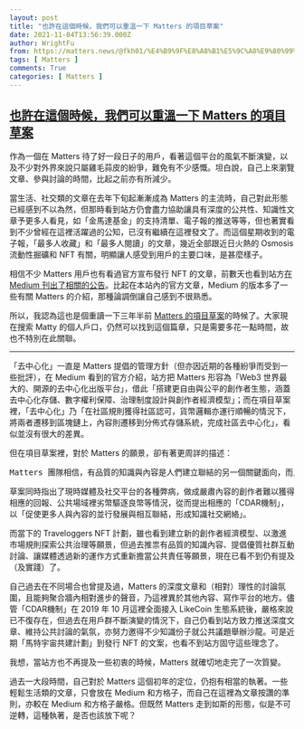 ```yaml
---
layout: post
title: "也許在這個時候，我們可以重溫一下 Matters 的項目草案"
date: 2021-11-04T13:56:39.000Z
author: WrightFu
from: https://matters.news/@fkh01/%E4%B9%9F%E8%A8%B1%E5%9C%A8%E9%80%99%E5%80%8B%E6%99%82%E5%80%99-%E6%88%91%E5%80%91%E5%8F%AF%E4%BB%A5%E9%87%8D%E6%BA%AB%E4%B8%80%E4%B8%8B-matters-%E7%9A%84%E9%A0%85%E7%9B%AE%E8%8D%89%E6%A1%88-bafyreibe5xpahszkntjyhredyz5f33eiarpirefctzalgsbe4q2bbxiol4
tags: [ Matters ]
comments: True
categories: [ Matters ]
---
```

<!--1636034199000-->
[也許在這個時候，我們可以重溫一下 Matters 的項目草案](https://matters.news/@fkh01/%E4%B9%9F%E8%A8%B1%E5%9C%A8%E9%80%99%E5%80%8B%E6%99%82%E5%80%99-%E6%88%91%E5%80%91%E5%8F%AF%E4%BB%A5%E9%87%8D%E6%BA%AB%E4%B8%80%E4%B8%8B-matters-%E7%9A%84%E9%A0%85%E7%9B%AE%E8%8D%89%E6%A1%88-bafyreibe5xpahszkntjyhredyz5f33eiarpirefctzalgsbe4q2bbxiol4)
------

<div>
<p>作為一個在 Matters 待了好一段日子的用戶，看著這個平台的風氣不斷演變，以及不少對外界來說只屬雞毛蒜皮的紛爭，難免有不少感慨。坦白說，自己上來瀏覽文章、參與討論的時間，比起之前亦有所減少。</p><p>當生活、社交類的文章在去年下旬起漸漸成為 Matters 的主流時，自己對此形態已經感到不以為然，但那時看到站方仍會盡力協助讓具有深度的公共性、知識性文章予更多人看見，如「金馬達基金」的支持清單、電子報的推送等等，但也著實看到不少曾經在這裡活躍過的公知，已沒有繼續在這裡發文了。而這個星期收到的電子報，「最多人收藏」和「最多人閱讀」的文章，幾近全部跟近日火熱的 Osmosis 流動性掘礦和 NFT 有關，明顯讓人感受到用戶的主要口味，是甚麼樣子。</p><p>相信不少 Matters 用戶也有看過官方宣布發行 NFT 的文章，前數天也看到站方<a href="https://matterslab.medium.com/web3-%E6%9C%80%E5%A4%A7%E5%87%BA%E7%89%88%E5%B9%B3%E5%8F%B0-matters-lab-%E5%B0%87%E7%99%BC%E8%A1%8C-1500-%E5%80%8B%E5%8F%AF%E4%BA%92%E5%8B%95-%E5%8F%AF%E6%8B%93%E5%B1%95%E7%9A%84%E7%A4%BE%E4%BA%A4%E5%85%B1%E5%89%B5%E5%9E%8B-nft-1156f856bd90" target="_blank">在 Medium 刊出了相關的公告</a>。比起在本站內的官方文章，Medium 的版本多了一些有關 Matters 的介紹，那種論調倒讓自己感到不很熟悉。</p><p>所以，我認為這也是個重讀一下三年半前 <a href="https://matters.news/@hi176/matters-%E9%A0%85%E7%9B%AE%E8%8D%89%E6%A1%88-%E9%87%8D%E5%A1%91%E5%85%A7%E5%AE%B9%E5%83%B9%E5%80%BC%E9%8F%88-zdpuAkjHpJhEWmf5D9SC369RTN8h9kg3LF4q5awrWGnk3f5s5" target="_blank">Matters 的項目草案</a>的時候了。大家現在搜索 Matty 的個人戶口，仍然可以找到這個篇章，只是需要多花一點時間，故也不特別在此關聯。</p><hr><p>「去中心化」一直是 Matters 提倡的管理方針（但亦因近期的各種紛爭而受到一些批評），在 Medium 看到的官方介紹，站方把 Matters 形容為「Web3 世界最大的、開源的去中心化出版平台」，借此「搭建更自由與公平的創作者生態，涵蓋去中心化存儲、數字權利保障、治理制度設計與創作者經濟模型」；而在項目草案裡，「去中心化」乃「在社區規則獲得社區認可，貨幣邏輯亦運行順暢的情況下，將兩者遷移到區塊鏈上，內容則遷移到分佈式存儲系統，完成社區去中心化」，看似並沒有很大的差異。</p><p>但在項目草案裡，對於 Matters 的願景，卻有著更周詳的描述：</p><pre class="ql-syntax">Matters 團隊相信，有品質的知識與內容是人們建立聯結的另一個關鍵面向，而且在任何渴望進步的社會都會發揮重要的作用。傳統媒體的生產效能雖然落後於社交網絡，但創造內容的專業能力，以及品質監控的公信力仍然有其重要價值。如果能將發揮這些價值的機制，以新的經濟模型，應用於同樣在重構中的「內容」或「知識」，就可能創造一套正向循環的運作方式，不僅能重新擔當公共責任，而且也能自我持續。在 Matters，我們希望推動實現一個經濟上不依賴於廣告、互動上不會受控於中心化機制，以內容價值為依託的新型社交平台。</pre><p>草案同時指出了現時媒體及社交平台的各種弊病，做成嚴肅內容的創作者難以獲得相應的回報、公共場域裡劣幣驅逐良幣等情況，從而提出相應的「CDAR機制」，以「促使更多人與內容的並行發展與相互聯結，形成知識社交網絡」。</p><p>而當下的 Traveloggers NFT 計劃，雖也看到建立新的創作者經濟模型、以激進市場規則探索公共治理等願景，但過去推祟有品質的知識內容、提倡優質社群互動討論、讓媒體透過新的運作方式重新擔當公共責任等願景，現在已看不到仍有提及（及實踐）了。</p><p>自己過去在不同場合也曾提及過，Matters 的深度文章和（相對）理性的討論氛圍，且能夠聚合牆內相對進步的聲音，乃這裡異於其他內容、寫作平台的地方。儘管「CDAR機制」在 2019 年 10 月這裡全面接入 LikeCoin 生態系統後，嚴格來說已不復存在，但過去在用戶群不斷演變的情況下，自己仍看到站方致力推送深度文章、維持公共討論的氣氛，亦努力邀得不少知識份子就公共議題舉辦沙龍。可是近期「馬特宇宙共建計劃」到發行 NFT 的文案，也看不到站方固守這些理念了。</p><p>我想，當站方也不再提及一些初衷的時候，Matters 就確切地走完了一次質變。</p><p>過去一大段時間，自己對於 Matters 這個初年的定位，仍抱有相當的執著。一些輕鬆生活類的文章，只會放在 Medium 和方格子，而自己在這裡為文章按讚的準則，亦較在 Medium 和方格子嚴格。但既然 Matters 走到如斯的形態，似是不可逆轉，這種執著，是否也該放下呢？</p>
</div>

